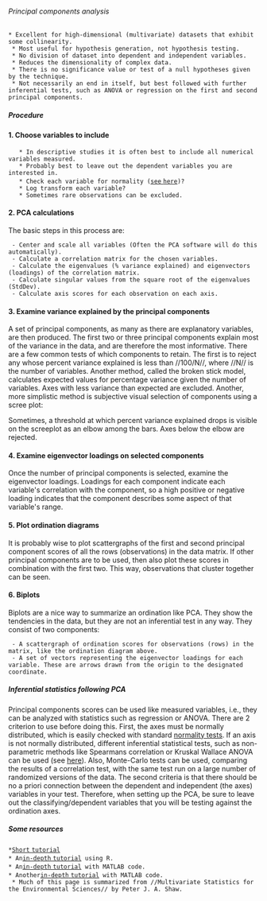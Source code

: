 ###### Principal components analysis

` * Excellent for high-dimensional (multivariate) datasets that exhibit some collinearity. `\
` * Most useful for hypothesis generation, not hypothesis testing.`\
` * No division of dataset into dependent and independent variables.`\
` * Reduces the dimensionality of complex data.`\
` * There is no significance value or test of a null hypotheses given by the technique.`\
` * Not necessarily an end in itself, but best followed with further inferential tests, such as ANOVA or regression on the first and second principal components.`

##### Procedure

#### 1. Choose variables to include

`   * In descriptive studies it is often best to include all numerical variables measured.`\
`   * Probably best to leave out the dependent variables you are interested in.`\
`   * Check each variable for normality (`[`see`
`here`](http://www.r-bloggers.com/normality-tests-don%E2%80%99t-do-what-you-think-they-do/)`)?`\
`   * Log transform each variable?`\
`   * Sometimes rare observations can be excluded.`

#### 2. PCA calculations

The basic steps in this process are:

` - Center and scale all variables (Often the PCA software will do this automatically).`\
` - Calculate a correlation matrix for the chosen variables.`\
` - Calculate the eigenvalues (% variance explained) and eigenvectors (loadings) of the correlation matrix.`\
` - Calculate singular values from the square root of the eigenvalues (StdDev).`\
` - Calculate axis scores for each observation on each axis.`

#### 3. Examine variance explained by the principal components

A set of principal components, as many as there are explanatory
variables, are then produced. The first two or three principal
components explain most of the variance in the data, and are therefore
the most informative. There are a few common tests of which components
to retain. The first is to reject any whose percent variance explained
is less than //100/N//, where //N// is the number of variables. Another
method, called the broken stick model, calculates expected values for
percentage variance given the number of variables. Axes with less
variance than expected are excluded. Another, more simplistic method is
subjective visual selection of components using a scree plot:

Sometimes, a threshold at which percent variance explained drops is
visible on the screeplot as an elbow among the bars. Axes below the
elbow are rejected.

#### 4. Examine eigenvector loadings on selected components

Once the number of principal components is selected, examine the
eigenvector loadings. Loadings for each component indicate each
variable's correlation with the component, so a high positive or
negative loading indicates that the component describes some aspect of
that variable's range.

#### 5. Plot ordination diagrams

It is probably wise to plot scattergraphs of the first and second
principal component scores of all the rows (observations) in the data
matrix. If other principal components are to be used, then also plot
these scores in combination with the first two. This way, observations
that cluster together can be seen.

#### 6. Biplots

Biplots are a nice way to summarize an ordination like PCA. They show
the tendencies in the data, but they are not an inferential test in any
way. They consist of two components:

` - A scattergraph of ordination scores for observations (rows) in the matrix, like the ordination diagram above.`\
` - A set of vectors representing the eigenvector loadings for each variable. These are arrows drawn from the origin to the designated coordinate.`

##### Inferential statistics following PCA

Principal components scores can be used like measured variables, i.e.,
they can be analyzed with statistics such as regression or ANOVA. There
are 2 criterion to use before doing this. First, the axes must be
normally distributed, which is easily checked with standard [normality
tests](math:normalitytests). If an axis is not normally
distributed, different inferential statistical tests, such as
non-parametric methods like Spearmans correlation or Kruskal Wallace
ANOVA can be used (see [here](math:correlation)). Also,
Monte-Carlo tests can be used, comparing the results of a correlation
test, with the same test run on a large number of randomized versions of
the data. The second criteria is that there should be no a priori
connection between the dependent and independent (the axes) variables in
your test. Therefore, when setting up the PCA, be sure to leave out the
classifying/dependent variables that you will be testing against the
ordination axes.

##### Some resources

` * `[`Short`
`tutorial`](http://www.iiap.res.in/astrostat/tuts/pca.html)\
` * An `[`in-depth`
`tutorial`](http://strata.uga.edu/software/pdf/pcaTutorial.pdf)` using R.`\
` * An `[`in-depth`
`tutorial`](http://www.snl.salk.edu/~shlens/pca.pdf)` with MATLAB code.`\
` * Another `[`in-depth`
`tutorial`](http://scholar.google.com/scholar_url?hl=en&q=http://www.sccg.sk/~haladova/principal_components.pdf&sa=X&scisig=AAGBfm3brQ976aczTJEORvef-6Eq4UZEFg&oi=scholarr)` with MATLAB code.`\
` * Much of this page is summarized from //Multivariate Statistics for the Environmental Sciences// by Peter J. A. Shaw.`
